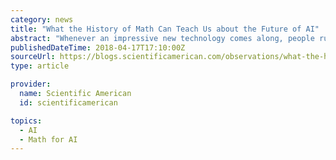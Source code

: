 ```yaml
---
category: news
title: "What the History of Math Can Teach Us about the Future of AI"
abstract: "Whenever an impressive new technology comes along, people rush to imagine the havoc it could wreak on society, and they overreact. Today we see this happening with artificial intelligence (AI). I was at South by Southwest last month, where crowds were ..."
publishedDateTime: 2018-04-17T17:10:00Z
sourceUrl: https://blogs.scientificamerican.com/observations/what-the-history-of-math-can-teach-us-about-the-future-of-ai/
type: article

provider:
  name: Scientific American
  id: scientificamerican

topics:
  - AI
  - Math for AI
---
```

